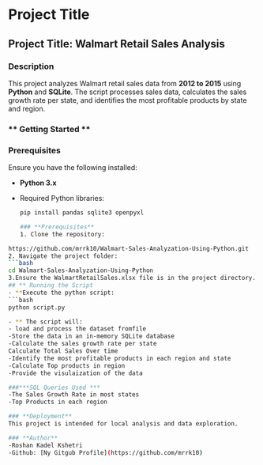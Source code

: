 # Project Title
## Project Title: Walmart Retail Sales Analysis
### **Description**
This project analyzes Walmart retail sales data from **2012 to 2015** using **Python** and **SQLite**. The script processes sales data, calculates the sales growth rate per state, and identifies the most profitable products by state and region.  
### ** Getting Started **
### **Prerequisites**  
Ensure you have the following installed:  
- **Python 3.x**  
- Required Python libraries:  

  ```bash
  pip install pandas sqlite3 openpyxl

  ### **Prerequisites**
  1. Clone the repository:
```bash
https://github.com/mrrk10/Walmart-Sales-Analyzation-Using-Python.git
2. Navigate the project folder:
```bash
cd Walmart-Sales-Analyzation-Using-Python
3.Ensure the WalmartRetailSales.xlsx file is in the project directory.
## ** Running the Script
- **Execute the python script:
```bash
python script.py

- ** The script will:
- load and process the dataset fromfile
-Store the data in an in-memory SQLite database
-Calculate the sales growth rate per state
Calculate Total Sales Over time
-Identify the most profitable products in each region and state
-Calculate Top products in region
-Provide the visulaization of the data

###***SQL Queries Used ***
-The Sales Growth Rate in most states
-Top Products in each region

### **Deployment**
This project is intended for local analysis and data exploration.

### **Author**
-Roshan Kadel Kshetri
-Github: [Ny Gitgub Profile](https://github.com/mrrk10)
